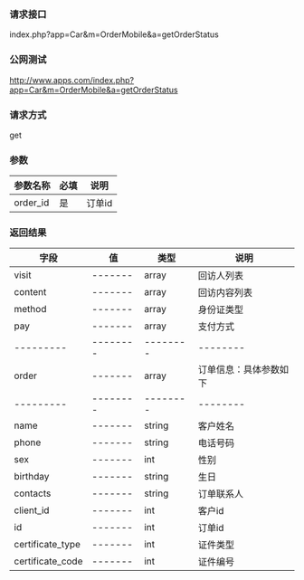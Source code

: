 ### **请求接口**
index.php?app=Car&m=OrderMobile&a=getOrderStatus



### **公网测试**
http://www.apps.com/index.php?app=Car&m=OrderMobile&a=getOrderStatus
### **请求方式**
get


### **参数**
| 参数名称  |必填|     说明      |
|------|-----|------|
| order_id     | 是 |   订单id   |
### **返回结果**
|字段        |值          |类型    |说明        |
| ---------  |--------    |-------- |--------  |
|visit|-------   |array  |回访人列表  |
|content|-------   |array  |回访内容列表  |
|method|-------   |array  |身份证类型  |
|pay|-------   |array  |支付方式  |
| ---------  |--------    |-------- |--------  |
|order|-------   |array  |订单信息：具体参数如下  |
| ---------  |--------    |-------- |--------  |
|name|-------   |string  |客户姓名  |
|phone|-------   |string  |电话号码  |
|sex|-------   |int  |性别  |
|birthday|-------   |string  |生日  |
|contacts|-------   |string  |订单联系人  |
|client_id|-------   |int  |客户id  |
|id|-------   |int  |订单id  |
|certificate_type|-------   |int|证件类型  |
|certificate_code|-------   |int|证件编号  |